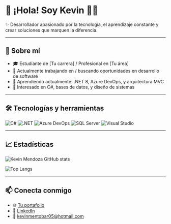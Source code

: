 # 👋 ¡Hola! Soy Kevin 👨‍💻

✨ Desarrollador apasionado por la tecnología, el aprendizaje constante y crear soluciones que marquen la diferencia.

---

## 🚀 Sobre mí

- 🎓 Estudiante de [Tu carrera] / Profesional en [Tu área]
- 💼 Actualmente trabajando en / buscando oportunidades en desarrollo de software
- 🌱 Aprendiendo actualmente: .NET 8, Azure DevOps, y arquitectura MVC
- 🧠 Interesado en C#, bases de datos, y diseño de sistemas

---

## 🛠️ Tecnologías y herramientas

![C#](https://img.shields.io/badge/-C%23-239120?style=flat-square&logo=c-sharp&logoColor=white)
![.NET](https://img.shields.io/badge/-.NET-512BD4?style=flat-square&logo=dotnet&logoColor=white)
![Azure DevOps](https://img.shields.io/badge/-Azure%20DevOps-0078D7?style=flat-square&logo=azure-devops&logoColor=white)
![SQL Server](https://img.shields.io/badge/-SQL%20Server-CC2927?style=flat-square&logo=microsoft-sql-server&logoColor=white)
![Visual Studio](https://img.shields.io/badge/-Visual%20Studio-5C2D91?style=flat-square&logo=visual-studio&logoColor=white)

---

## 📈 Estadísticas

![Kevin Mendoza GitHub stats](https://github-readme-stats.vercel.app/api?username=Henryjmzx9&show_icons=true&theme=tokyonight)

![Top Langs](https://github-readme-stats.vercel.app/api/top-langs/?username=Henryjmzx9&layout=compact&theme=tokyonight)

---

## 📫 Conecta conmigo

- 🌐 [Tu portafolio](https://dev.azure.com/KJMT20250403/)
- 💼 [LinkedIn](https://www.linkedin.com/in/kevin-mendoza-28b1b5291/)
- 📧 [kevinmentobar05@hotmail.com](kevinmentobar@hotmail.com)
